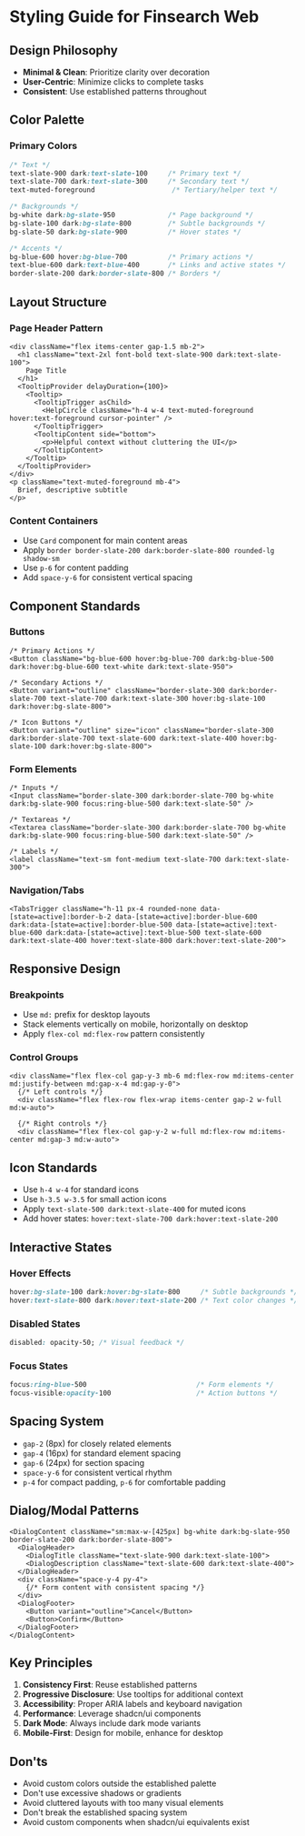 # Styling Guide for Finsearch Web

## Design Philosophy

- **Minimal & Clean**: Prioritize clarity over decoration
- **User-Centric**: Minimize clicks to complete tasks
- **Consistent**: Use established patterns throughout

## Color Palette

### Primary Colors

```css
/* Text */
text-slate-900 dark:text-slate-100     /* Primary text */
text-slate-700 dark:text-slate-300     /* Secondary text */
text-muted-foreground                   /* Tertiary/helper text */

/* Backgrounds */
bg-white dark:bg-slate-950             /* Page background */
bg-slate-100 dark:bg-slate-800         /* Subtle backgrounds */
bg-slate-50 dark:bg-slate-900          /* Hover states */

/* Accents */
bg-blue-600 hover:bg-blue-700          /* Primary actions */
text-blue-600 dark:text-blue-400       /* Links and active states */
border-slate-200 dark:border-slate-800 /* Borders */
```

## Layout Structure

### Page Header Pattern

```tsx
<div className="flex items-center gap-1.5 mb-2">
  <h1 className="text-2xl font-bold text-slate-900 dark:text-slate-100">
    Page Title
  </h1>
  <TooltipProvider delayDuration={100}>
    <Tooltip>
      <TooltipTrigger asChild>
        <HelpCircle className="h-4 w-4 text-muted-foreground hover:text-foreground cursor-pointer" />
      </TooltipTrigger>
      <TooltipContent side="bottom">
        <p>Helpful context without cluttering the UI</p>
      </TooltipContent>
    </Tooltip>
  </TooltipProvider>
</div>
<p className="text-muted-foreground mb-4">
  Brief, descriptive subtitle
</p>
```

### Content Containers

- Use `Card` component for main content areas
- Apply `border border-slate-200 dark:border-slate-800 rounded-lg shadow-sm`
- Use `p-6` for content padding
- Add `space-y-6` for consistent vertical spacing

## Component Standards

### Buttons

```tsx
/* Primary Actions */
<Button className="bg-blue-600 hover:bg-blue-700 dark:bg-blue-500 dark:hover:bg-blue-600 text-white dark:text-slate-950">

/* Secondary Actions */
<Button variant="outline" className="border-slate-300 dark:border-slate-700 text-slate-700 dark:text-slate-300 hover:bg-slate-100 dark:hover:bg-slate-800">

/* Icon Buttons */
<Button variant="outline" size="icon" className="border-slate-300 dark:border-slate-700 text-slate-600 dark:text-slate-400 hover:bg-slate-100 dark:hover:bg-slate-800">
```

### Form Elements

```tsx
/* Inputs */
<Input className="border-slate-300 dark:border-slate-700 bg-white dark:bg-slate-900 focus:ring-blue-500 dark:text-slate-50" />

/* Textareas */
<Textarea className="border-slate-300 dark:border-slate-700 bg-white dark:bg-slate-900 focus:ring-blue-500 dark:text-slate-50" />

/* Labels */
<label className="text-sm font-medium text-slate-700 dark:text-slate-300">
```

### Navigation/Tabs

```tsx
<TabsTrigger className="h-11 px-4 rounded-none data-[state=active]:border-b-2 data-[state=active]:border-blue-600 dark:data-[state=active]:border-blue-500 data-[state=active]:text-blue-600 dark:data-[state=active]:text-blue-500 text-slate-600 dark:text-slate-400 hover:text-slate-800 dark:hover:text-slate-200">
```

## Responsive Design

### Breakpoints

- Use `md:` prefix for desktop layouts
- Stack elements vertically on mobile, horizontally on desktop
- Apply `flex-col md:flex-row` pattern consistently

### Control Groups

```tsx
<div className="flex flex-col gap-y-3 mb-6 md:flex-row md:items-center md:justify-between md:gap-x-4 md:gap-y-0">
  {/* Left controls */}
  <div className="flex flex-row flex-wrap items-center gap-2 w-full md:w-auto">

  {/* Right controls */}
  <div className="flex flex-col gap-y-2 w-full md:flex-row md:items-center md:gap-3 md:w-auto">
```

## Icon Standards

- Use `h-4 w-4` for standard icons
- Use `h-3.5 w-3.5` for small action icons
- Apply `text-slate-500 dark:text-slate-400` for muted icons
- Add hover states: `hover:text-slate-700 dark:hover:text-slate-200`

## Interactive States

### Hover Effects

```css
hover:bg-slate-100 dark:hover:bg-slate-800     /* Subtle backgrounds */
hover:text-slate-800 dark:hover:text-slate-200 /* Text color changes */
```

### Disabled States

```css
disabled: opacity-50; /* Visual feedback */
```

### Focus States

```css
focus:ring-blue-500                           /* Form elements */
focus-visible:opacity-100                     /* Action buttons */
```

## Spacing System

- `gap-2` (8px) for closely related elements
- `gap-4` (16px) for standard element spacing
- `gap-6` (24px) for section spacing
- `space-y-6` for consistent vertical rhythm
- `p-4` for compact padding, `p-6` for comfortable padding

## Dialog/Modal Patterns

```tsx
<DialogContent className="sm:max-w-[425px] bg-white dark:bg-slate-950 border-slate-200 dark:border-slate-800">
  <DialogHeader>
    <DialogTitle className="text-slate-900 dark:text-slate-100">
    <DialogDescription className="text-slate-600 dark:text-slate-400">
  </DialogHeader>
  <div className="space-y-4 py-4">
    {/* Form content with consistent spacing */}
  </div>
  <DialogFooter>
    <Button variant="outline">Cancel</Button>
    <Button>Confirm</Button>
  </DialogFooter>
</DialogContent>
```

## Key Principles

1. **Consistency First**: Reuse established patterns
2. **Progressive Disclosure**: Use tooltips for additional context
3. **Accessibility**: Proper ARIA labels and keyboard navigation
4. **Performance**: Leverage shadcn/ui components
5. **Dark Mode**: Always include dark mode variants
6. **Mobile-First**: Design for mobile, enhance for desktop

## Don'ts

- Avoid custom colors outside the established palette
- Don't use excessive shadows or gradients
- Avoid cluttered layouts with too many visual elements
- Don't break the established spacing system
- Avoid custom components when shadcn/ui equivalents exist
